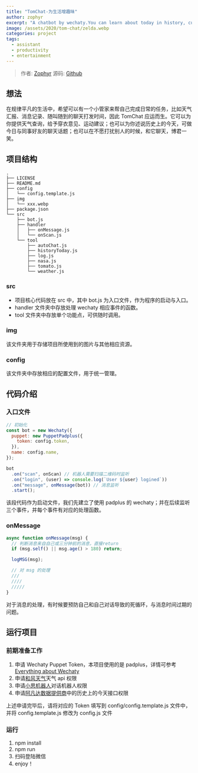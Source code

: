 ```yaml
---
title: "TomChat-为生活增趣味"
author: zophyr
excerpt: "A chatbot by wechaty.You can learn about today in history, current weather and chat with Tom."
image: /assets/2020/tom-chat/zelda.webp
categories: project
tags:
  - assistant
  - productivity
  - entertainment
---
```


> 作者: [Zophyr](https://github.com/Zophyr)
> 源码: [Github](https://github.com/Zophyr/TomChat)

## 想法

在规律平凡的生活中，希望可以有一个小管家来帮自己完成日常的任务，比如天气汇报、消息记录、随叫随到的聊天打发时间，因此 TomChat 应运而生。它可以为你提供天气查询，给予穿衣意见、运动建议；也可以为你述说历史上的今天，可做今日与同事好友的聊天话题；也可以在不愿打扰别人的时候，和它聊天，博君一笑。

## 项目结构

```shell
.
├── LICENSE
├── README.md
├── config
│   └── config.template.js
├── img
│   └── xxx.webp
├── package.json
└── src
    ├── bot.js
    ├── handler
    │   ├── onMessage.js
    │   └── onScan.js
    └── tool
        ├── autoChat.js
        ├── historyToday.js
        ├── log.js
        ├── nasa.js
        ├── tomato.js
        └── weather.js
```

### src

- 项目核心代码放在 src 中，其中 bot.js 为入口文件，作为程序的启动与入口。
- handler 文件夹中存放处理 wechaty 相应事件的函数。
- tool 文件夹中存放单个功能点，可供随时调用。

### img

该文件夹用于存储项目所使用到的图片与其他相应资源。

### config

该文件夹中存放相应的配置文件，用于统一管理。

## 代码介绍

### 入口文件

```javascript
// 初始化
const bot = new Wechaty({
  puppet: new PuppetPadplus({
    token: config.token,
  }),
  name: config.name,
});

bot
  .on("scan", onScan) // 机器人需要扫描二维码时监听
  .on("login", (user) => console.log(`User ${user} logined`))
  .on("message", onMessage(bot)) // 消息监听
  .start();
```

该段代码作为启动文件，我们先建立了使用 padplus 的 wechaty；并在后续监听三个事件，并每个事件有对应的处理函数。

### onMessage

```javascript
async function onMessage(msg) {
  // 判断消息来自自己或三分钟前的消息，直接return
  if (msg.self() || msg.age() > 180) return;

  logMSG(msg);

  // 对 msg 的处理
  ///
  ////
  /////
}
```

对于消息的处理，有时候要预防自己和自己对话导致的死循环，与消息时间过期的问题。

## 运行项目

### 前期准备工作

1. 申请 Wechaty Puppet Token，本项目使用的是 padplus，详情可参考 [Everything about Wechaty](https://github.com/juzibot/Welcome/wiki/Everything-about-Wechaty)
2. 申请[和风天气](https://dev.heweather.com/)天气 api 权限
3. 申请[小思机器人](https://www.ownthink.com/)对话机器人权限
4. 申请[阿凡达数据提供商](https://www.avatardata.cn/)中的历史上的今天接口权限

上述申请完毕后，请将对应的 Token 填写到 config/config.template.js 文件中，并将 config.template.js 修改为 config.js 文件

### 运行

1. npm install
2. npm run
3. 扫码登陆微信
4. enjoy！
